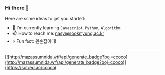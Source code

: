 ### Hi there 👋

Here are some ideas to get you started:

- 🌱 I’m currently learning `Javascript`, `Python`, `Algorithm`
- 📫 How to reach me: nasy@sookmyung.ac.kr
- ⚡ Fun fact: 왼손잡이다!
---
[![http://mazassumnida.wtf/api/generate_badge?boj=ccoco](http://mazassumnida.wtf/api/generate_badge?boj=ccoco)](https://solved.ac/ccoco)
